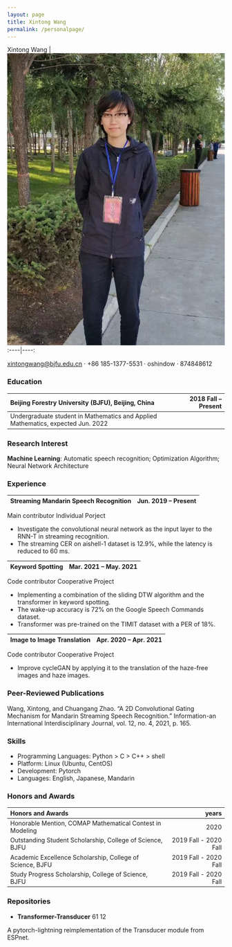 ```yaml
---
layout: page
title: Xintong Wang
permalink: /personalpage/
---
```


<link rel="stylesheet" href="https://use.fontawesome.com/releases/v5.0.13/css/all.css">
Xintong Wang | <div class='fig figcenter fighighlight'>
  <img src='/assets/cv.png'>
</div>
:----|----:

<i class="fas fa-envelope"></i> xintongwang@bjfu.edu.cn ·
<i class="fa fa-phone"></i> +86 185-1377-5531 ·
<i class="fab fa-github"></i> oshindow ·
<i class="fab fa-weixin"></i> 874848612

### Education
Beijing Forestry University (BJFU), Beijing, China |2018 Fall – Present
:----|----:
Undergraduate student in Mathematics and Applied Mathematics, expected Jun. 2022|
### Research Interest
**Machine Learning**: Automatic speech recognition; Optimization Algorithm; Neural Network Architecture
### Experience
**Streaming Mandarin Speech Recognition** | Jun. 2019 – Present
:----|-------:
Main contributor Individual Porject
- Investigate the convolutional neural network as the input layer to the RNN-T in streaming recognition.
- The streaming CER on aishell-1 dataset is 12.9%, while the latency is reduced to 60 ms.

**Keyword Spotting** | Mar. 2021 – May. 2021
:----|-------:
Code contributor Cooperative Project
- Implementing a combination of the sliding DTW algorithm and the transformer in keyword spotting.
- The wake-up accuracy is 72% on the Google Speech Commands dataset.
- Transformer was pre-trained on the TIMIT dataset with a PER of 18%.

**Image to Image Translation** | Apr. 2020 – Apr. 2021
:----|-------:
Code contributor Cooperative Project
- Improve cycleGAN by applying it to the translation of the haze-free images and haze images.
### Peer-Reviewed Publications
Wang, Xintong, and Chuangang Zhao. “A 2D Convolutional Gating Mechanism for Mandarin Streaming
Speech Recognition.” Information-an International Interdisciplinary Journal, vol. 12, no. 4, 2021, p. 165.
### Skills
- Programming Languages: Python > C > C++ > shell
- Platform: Linux (Ubuntu, CentOS)
- Development: Pytorch
- Languages: English, Japanese, Mandarin
### Honors and Awards
Honors and Awards | years
:----|----:
Honorable Mention, COMAP Mathematical Contest in Modeling | 2020
Outstanding Student Scholarship, College of Science, BJFU | 2019 Fall - 2020 Fall
Academic Excellence Scholarship, College of Science, BJFU | 2019 Fall - 2020 Fall
Study Progress Scholarship, College of Science, BJFU | 2019 Fall - 2020 Fall
### Repositories
- **Transformer-Transducer** <i class="far fa-star"></i>61 <i class="fas fa-code-branch"></i>12

A pytorch-lightning reimplementation of the Transducer module from ESPnet.


